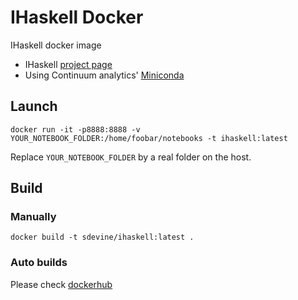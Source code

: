 # IHaskell Docker
IHaskell docker image

 - IHaskell [project page](https://github.com/gibiansky/IHaskell)
 - Using Continuum analytics' [Miniconda](https://docs.conda.io/en/latest/miniconda.html)
 
 ## Launch
  `docker run -it -p8888:8888 -v YOUR_NOTEBOOK_FOLDER:/home/foobar/notebooks -t ihaskell:latest`
 
 Replace `YOUR_NOTEBOOK_FOLDER` by a real folder on the host.
 
 
 ## Build
 
 ### Manually
 `docker build -t sdevine/ihaskell:latest .`
 
 ### Auto builds
 Please check [dockerhub](https://cloud.docker.com/repository/docker/sdevine/ihaskell/builds)
 
